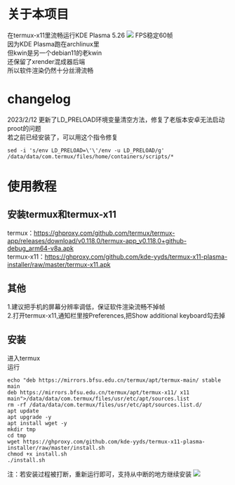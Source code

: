 # 关于本项目
在termux-x11里流畅运行KDE Plasma 5.26
![](https://ghproxy.com/github.com/kde-yyds/termux-x11-plasma-installer/raw/master/1.jpg)
FPS稳定60帧  
因为KDE Plasma跑在archlinux里  
但kwin是另一个debian11的老kwin  
还保留了xrender混成器后端  
所以软件渲染仍然十分丝滑流畅
# changelog
2023/2/12 更新了LD_PRELOAD环境变量清空方法，修复了老版本安卓无法启动proot的问题  
若之前已经安装了，可以用这个指令修复
```
sed -i 's/env LD_PRELOAD=\'\'/env -u LD_PRELOAD/g' /data/data/com.termux/files/home/containers/scripts/*
```
# 使用教程
## 安装termux和termux-x11
termux：<https://ghproxy.com/github.com/termux/termux-app/releases/download/v0.118.0/termux-app_v0.118.0+github-debug_arm64-v8a.apk>  
termux-x11：<https://ghproxy.com/github.com/kde-yyds/termux-x11-plasma-installer/raw/master/termux-x11.apk>
## 其他
1.建议把手机的屏幕分辨率调低，保证软件渲染流畅不掉帧  
2.打开termux-x11,通知栏里按Preferences,把Show additional keyboard勾去掉
## 安装
进入termux  
运行
```
echo "deb https://mirrors.bfsu.edu.cn/termux/apt/termux-main/ stable main
deb https://mirrors.bfsu.edu.cn/termux/apt/termux-x11/ x11 main">/data/data/com.termux/files/usr/etc/apt/sources.list
rm -rf /data/data/com.termux/files/usr/etc/apt/sources.list.d/
apt update
apt upgrade -y
apt install wget -y
mkdir tmp
cd tmp
wget https://ghproxy.com/github.com/kde-yyds/termux-x11-plasma-installer/raw/master/install.sh
chmod +x install.sh
./install.sh
```

注：若安装过程被打断，重新运行即可，支持从中断的地方继续安装
![](https://ghproxy.com/github.com/kde-yyds/termux-x11-plasma-installer/raw/master/2.jpg)
